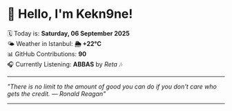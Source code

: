 # 👋 Hello, I'm Kekn9ne!

🗓️ Today is: **Saturday, 06 September 2025**  
🌤️ Weather in Istanbul: **🌦   +22°C**  
📊 GitHub Contributions: **90**  
🎧 Currently Listening: **ABBAS** by *Reta* 🎶

---

_"There is no limit to the amount of good you can do if you don't care who gets the credit. — *Ronald Reagan*"_

---
